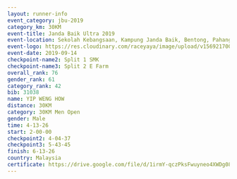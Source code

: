 ```yaml
---
layout: runner-info 
event_category: jbu-2019 
category_km: 30KM 
event-title: Janda Baik Ultra 2019  
event-location: Sekolah Kebangsaan, Kampung Janda Baik, Bentong, Pahang, Malaysia 
event-logo: https://res.cloudinary.com/raceyaya/image/upload/v1569217009/logo/janda-baik_vch1pc.jpg 
event-date: 2019-09-14 
checkpoint-name2: Split 1 SMK 
checkpoint-name3: Split 2 E Farm 
overall_rank: 76
gender_rank: 61
category_rank: 42
bib: 31038
name: YIP WENG HOW
distance: 30KM
category: 30KM Men Open
gender: Male
time: 4-13-26
start: 2-00-00
checkpoint2: 4-04-37
checkpoint3: 5-43-45
finish: 6-13-26
country: Malaysia
certificate: https://drive.google.com/file/d/1irmY-qczPksFwuyneo4XWDg081kcWAN0/view?usp=sharing
---
```


